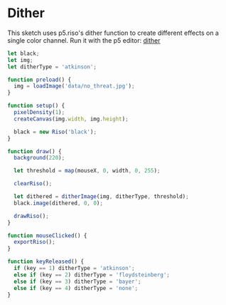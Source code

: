 # Dither

This sketch uses p5.riso's dither function to create different effects on a single color channel.
Run it with the p5 editor: [dither](https://editor.p5js.org/brain/sketches/hU0ANATF-)

```javascript
let black;
let img;
let ditherType = 'atkinson';

function preload() {
  img = loadImage('data/no_threat.jpg');
}

function setup() {
  pixelDensity(1);
  createCanvas(img.width, img.height);

  black = new Riso('black');
}

function draw() {
  background(220);

  let threshold = map(mouseX, 0, width, 0, 255);

  clearRiso();

  let dithered = ditherImage(img, ditherType, threshold);
  black.image(dithered, 0, 0);

  drawRiso();
}

function mouseClicked() {
  exportRiso();
}

function keyReleased() {
  if (key == 1) ditherType = 'atkinson';
  else if (key == 2) ditherType = 'floydsteinberg';
  else if (key == 3) ditherType = 'bayer';
  else if (key == 4) ditherType = 'none';
}
```


